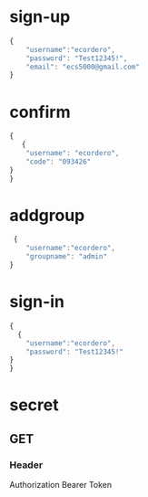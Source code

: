 # sign-up

```javascript
{
    "username":"ecordero",
    "password": "Test12345!",
    "email": "ecs5000@gmail.com"
}
```

# confirm

```javascript
{
   {
    "username": "ecordero",
    "code": "093426"
}
}
```

# addgroup

```javascript
 {
    "username":"ecordero",
    "groupname": "admin"
}
```

# sign-in

```javascript
{
  {
    "username":"ecordero",
    "password": "Test12345!"
}
}
```

# secret

## GET

### Header

Authorization Bearer Token
